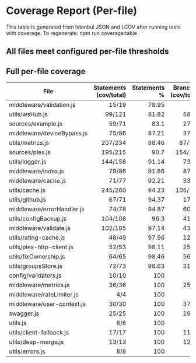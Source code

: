 # Coverage Report (Per-file)

This table is generated from Istanbul JSON and LCOV after running tests with coverage.
To regenerate: npm run coverage:table

## All files meet configured per-file thresholds

## Full per-file coverage

| File | Statements (cov/total) | Statements % | Branches (cov/total) | Branches % | Functions (cov/total) | Functions % | Lines (cov/total) | Lines % | Meets thresholds |
|---|---:|---:|---:|---:|---:|---:|---:|---:|:--:|
| middleware/validation.js | 15/19 | 78.95 | 5/8 | 62.5 | 4/5 | 80 | 13/16 | 81.25 | ✅ |
| utils/wsHub.js | 99/121 | 81.82 | 58/86 | 67.44 | 16/18 | 88.89 | 99/117 | 84.62 | ✅ |
| sources/example.js | 59/71 | 83.1 | 27/39 | 69.23 | 5/6 | 83.33 | 58/67 | 86.57 | ✅ |
| middleware/deviceBypass.js | 75/86 | 87.21 | 37/46 | 80.43 | 11/14 | 78.57 | 68/72 | 94.44 | ✅ |
| utils/metrics.js | 207/234 | 88.46 | 87/110 | 79.09 | 38/40 | 95 | 198/224 | 88.39 | ✅ |
| sources/plex.js | 195/215 | 90.7 | 154/195 | 78.97 | 27/32 | 84.38 | 173/191 | 90.58 | ✅ |
| utils/logger.js | 144/158 | 91.14 | 73/99 | 73.74 | 36/40 | 90 | 127/135 | 94.07 | ✅ |
| middleware/index.js | 79/86 | 91.86 | 87/97 | 89.69 | 14/14 | 100 | 74/77 | 96.1 | ✅ |
| middleware/cache.js | 71/77 | 92.21 | 33/43 | 76.74 | 17/19 | 89.47 | 70/75 | 93.33 | ✅ |
| utils/cache.js | 245/260 | 94.23 | 105/119 | 88.24 | 35/39 | 89.74 | 241/254 | 94.88 | ✅ |
| utils/github.js | 67/71 | 94.37 | 17/18 | 94.44 | 12/14 | 85.71 | 67/71 | 94.37 | ✅ |
| middleware/errorHandler.js | 74/78 | 94.87 | 60/62 | 96.77 | 8/9 | 88.89 | 70/74 | 94.59 | ✅ |
| utils/configBackup.js | 104/108 | 96.3 | 41/48 | 85.42 | 12/13 | 92.31 | 99/99 | 100 | ✅ |
| middleware/validate.js | 102/105 | 97.14 | 43/51 | 84.31 | 18/19 | 94.74 | 97/100 | 97 | ✅ |
| utils/rating-cache.js | 48/49 | 97.96 | 12/12 | 100 | 8/8 | 100 | 48/49 | 97.96 | ✅ |
| utils/plex-http-client.js | 52/53 | 98.11 | 25/31 | 80.65 | 6/6 | 100 | 52/53 | 98.11 | ✅ |
| utils/fixOwnership.js | 64/65 | 98.46 | 56/66 | 84.85 | 8/8 | 100 | 58/59 | 98.31 | ✅ |
| utils/groupsStore.js | 72/73 | 98.63 | 31/43 | 72.09 | 14/14 | 100 | 62/63 | 98.41 | ✅ |
| config/validators.js | 10/10 | 100 | 2/2 | 100 | 3/3 | 100 | 9/9 | 100 | ✅ |
| middleware/metrics.js | 36/36 | 100 | 25/26 | 96.15 | 4/4 | 100 | 36/36 | 100 | ✅ |
| middleware/rateLimiter.js | 4/4 | 100 | 4/4 | 100 | 2/2 | 100 | 4/4 | 100 | ✅ |
| middleware/user-context.js | 30/30 | 100 | 37/45 | 82.22 | 4/4 | 100 | 30/30 | 100 | ✅ |
| swagger.js | 25/25 | 100 | 19/21 | 90.48 | 4/4 | 100 | 21/21 | 100 | ✅ |
| utils.js | 6/6 | 100 | 0/0 | 100 | 1/1 | 100 | 5/5 | 100 | ✅ |
| utils/client-fallback.js | 17/17 | 100 | 11/14 | 78.57 | 5/5 | 100 | 11/11 | 100 | ✅ |
| utils/deep-merge.js | 13/13 | 100 | 12/13 | 92.31 | 2/2 | 100 | 11/11 | 100 | ✅ |
| utils/errors.js | 8/8 | 100 | 1/1 | 100 | 4/4 | 100 | 8/8 | 100 | ✅ |
